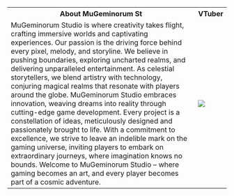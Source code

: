 <table>
    <tr>
        <th>About MuGeminorum St</th>
        <th>VTuber</th>
    </tr>
    <tr>
        <td>MuGeminorum Studio is where creativity takes flight, crafting immersive worlds and captivating experiences. Our passion is the driving force behind every pixel, melody, and storyline. We believe in pushing boundaries, exploring uncharted realms, and delivering unparalleled entertainment. As celestial storytellers, we blend artistry with technology, conjuring magical realms that resonate with players around the globe. MuGeminorum Studio embraces innovation, weaving dreams into reality through cutting-edge game development. Every project is a constellation of ideas, meticulously designed and passionately brought to life. With a commitment to excellence, we strive to leave an indelible mark on the gaming universe, inviting players to embark on extraordinary journeys, where imagination knows no bounds. Welcome to MuGeminorum Studio – where gaming becomes an art, and every player becomes part of a cosmic adventure.</td>
        <td><img src="https://github.com/MuGeminorum/.github/assets/20459298/46248fb4-c985-445e-a5d9-37d56bc098fb"></td>
    </tr>
</table>
